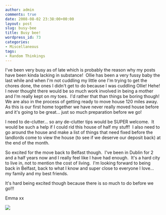 ```yaml
---
author: admin
comments: true
date: 2008-08-02 23:38:00+00:00
layout: post
slug: busy-bee
title: Busy bee!
wordpress_id: 73
categories:
- Miscellaneous
tags:
- Random Thinkings
---
```


I've been very busy as of late which is probably the reason why my posts have been kinda lacking in substance!  Ollie has been a very fussy baby the last while and when I'm not cuddling my little one I'm trying to get the chores done, the ones I didn't get to do because I was cuddling Ollie! Hehe!  I never thought there would be so much work involved in being a mother and I'm really kept on my toes.  I'd rather that than things be boring though!  We are also in the process of getting ready to move house 120 miles away.  As this is our first home together we have never really moved house before and it's going to be great... just so much preparation before we go!  
  
I need to de-clutter... so any de-clutter tips would be SUPER welcome.  It would be such a help if I could rid this house of half my stuff!  I also need to go around the house and make a list of things that need fixed before the landlords come to view the house (to see if we deserve our deposit back) at the end of the month.  
  
So excited for the move back to Belfast though.  I've been in Dublin for 2 and a half years now and I really feel like I have had enough.  It's a hard city to live in, not to mention the cost of living.  I'm looking forward to being back in Belfast, back to what I know and super close to everyone I love... my family and my best friends.  
  
It's hard being excited though because there is so much to do before we go!!!  
  
Emma xx

![](https://blogger.googleusercontent.com/tracker/251139911615938991-7665089067703892781?l=www.outmumbered.com)
